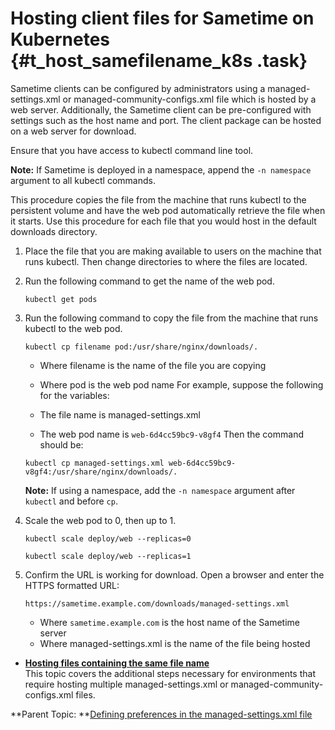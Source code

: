 # Hosting client files for Sametime on Kubernetes {#t_host_samefilename_k8s .task}

Sametime clients can be configured by administrators using a managed-settings.xml or managed-community-configs.xml file which is hosted by a web server. Additionally, the Sametime client can be pre-configured with settings such as the host name and port. The client package can be hosted on a web server for download.

Ensure that you have access to kubectl command line tool.

**Note:** If Sametime is deployed in a namespace, append the `-n namespace` argument to all kubectl commands.

This procedure copies the file from the machine that runs kubectl to the persistent volume and have the web pod automatically retrieve the file when it starts. Use this procedure for each file that you would host in the default downloads directory.

1.  Place the file that you are making available to users on the machine that runs kubectl. Then change directories to where the files are located.

2.  Run the following command to get the name of the web pod.

    ``` {#codeblock_tmf_gwq_yxb}
    kubectl get pods
    ```

3.  Run the following command to copy the file from the machine that runs kubectl to the web pod.

    ``` {#codeblock_m5g_kwq_yxb}
    kubectl cp filename pod:/usr/share/nginx/downloads/.
    ```

    -   Where filename is the name of the file you are copying
    -   Where pod is the web pod name
    For example, suppose the following for the variables:

    -   The file name is managed-settings.xml
    -   The web pod name is `web-6d4cc59bc9-v8gf4`
    Then the command should be:

    ``` {#codeblock_ynh_4kf_qyb}
    kubectl cp managed-settings.xml web-6d4cc59bc9-v8gf4:/usr/share/nginx/downloads/.
    ```

    **Note:** If using a namespace, add the `-n namespace` argument after `kubectl` and before `cp`.

4.  Scale the web pod to 0, then up to 1.

    ``` {#codeblock_ht1_sxq_yxb}
    kubectl scale deploy/web --replicas=0 
    
    kubectl scale deploy/web --replicas=1 
    ```

5.  Confirm the URL is working for download. Open a browser and enter the HTTPS formatted URL:

    ``` {#codeblock_jpv_ryq_yxb}
    https://sametime.example.com/downloads/managed-settings.xml
    ```

    -   Where `sametime.example.com` is the host name of the Sametime server
    -   Where managed-settings.xml is the name of the file being hosted

-   **[Hosting files containing the same file name](t_host_samefilename_k8s.md)**  
This topic covers the additional steps necessary for environments that require hosting multiple managed-settings.xml or managed-community-configs.xml files.

**Parent Topic:  **[Defining preferences in the managed-settings.xml file](config_client_xml_file.md)

